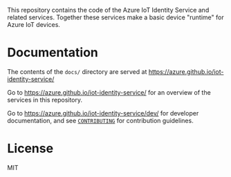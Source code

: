 This repository contains the code of the Azure IoT Identity Service and related services. Together these services make a basic device "runtime" for Azure IoT devices.


# Documentation

The contents of the `docs/` directory are served at <https://azure.github.io/iot-identity-service/>

Go to <https://azure.github.io/iot-identity-service/> for an overview of the services in this repository.

Go to <https://azure.github.io/iot-identity-service/dev/> for developer documentation, and see [`CONTRIBUTING`](CONTRIBUTING.md) for contribution guidelines.


# License

MIT
